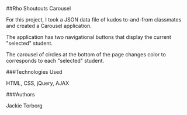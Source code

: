 ##Rho Shoutouts Carousel

For this project, I took a JSON data file of kudos to-and-from classmates and created a Carousel application.

The application has two navigational buttons that display the current "selected" student.

The carousel of circles at the bottom of the page changes color to corresponds to each "selected" student.


###Technologies Used

HTML, CSS, jQuery, AJAX

###Authors

Jackie Torborg
